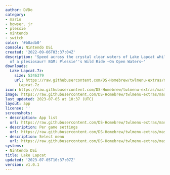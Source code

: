 ```yaml
---
author: DVDo
category:
- mario
- bowser. jr
- plessie
- nintendo
- switch
color: '#b0adb0'
console: Nintendo DSi
created: '2022-09-06T03:37:04Z'
description: 'Speed across the crystal clear waters of Lake Lapcat while on the back
  of a plesiosaur! BGM: Plessie''s Wild Ride ~On Open Waters~'
downloads:
  Lake Lapcat.7z:
    size: 5346379
    url: https://raw.githubusercontent.com/DS-Homebrew/twlmenu-extras/master/_nds/TWiLightMenu/dsimenu/themes/Lake
      Lapcat.7z
icon: https://raw.githubusercontent.com/DS-Homebrew/twlmenu-extras/master/_nds/TWiLightMenu/dsimenu/themes/meta/Lake%20Lapcat/icon.png
image: https://raw.githubusercontent.com/DS-Homebrew/twlmenu-extras/master/_nds/TWiLightMenu/dsimenu/themes/meta/Lake%20Lapcat/icon.png
last_updated: 2023-07-05 at 10:37 (UTC)
layout: app
license: ''
screenshots:
- description: App list
  url: https://raw.githubusercontent.com/DS-Homebrew/twlmenu-extras/master/_nds/TWiLightMenu/dsimenu/themes/meta/Lake%20Lapcat/screenshots/app-list.png
- description: Per game settings
  url: https://raw.githubusercontent.com/DS-Homebrew/twlmenu-extras/master/_nds/TWiLightMenu/dsimenu/themes/meta/Lake%20Lapcat/screenshots/per-game-settings.png
- description: Select menu
  url: https://raw.githubusercontent.com/DS-Homebrew/twlmenu-extras/master/_nds/TWiLightMenu/dsimenu/themes/meta/Lake%20Lapcat/screenshots/select-menu.png
systems:
- Nintendo DSi
title: Lake Lapcat
updated: '2023-07-05T10:37:07Z'
version: v1.0.1
---
```

